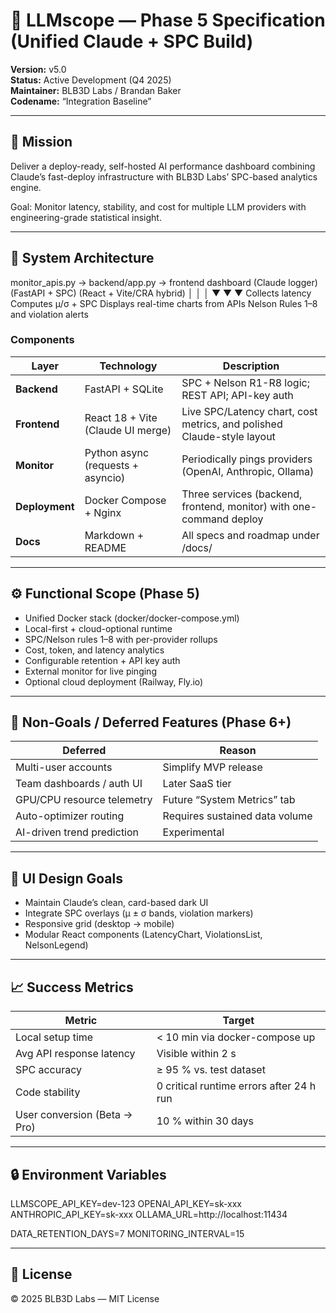 # 📘 LLMscope — Phase 5 Specification (Unified Claude + SPC Build)

**Version:** v5.0  
**Status:** Active Development (Q4 2025)  
**Maintainer:** BLB3D Labs / Brandan Baker  
**Codename:** “Integration Baseline”

---

## 🎯 Mission
Deliver a deploy-ready, self-hosted AI performance dashboard combining
Claude’s fast-deploy infrastructure with BLB3D Labs’ SPC-based analytics engine.

Goal: Monitor latency, stability, and cost for multiple LLM providers
with engineering-grade statistical insight.

---

## 🧱 System Architecture

monitor_apis.py → backend/app.py → frontend dashboard
(Claude logger) (FastAPI + SPC) (React + Vite/CRA hybrid)
│ │ │
▼ ▼ ▼
Collects latency Computes μ/σ + SPC Displays real-time charts
from APIs Nelson Rules 1–8 and violation alerts


### Components

| Layer | Technology | Description |
|-------|-------------|--------------|
| **Backend** | FastAPI + SQLite | SPC + Nelson R1-R8 logic; REST API; API-key auth |
| **Frontend** | React 18 + Vite (Claude UI merge) | Live SPC/Latency chart, cost metrics, and polished Claude-style layout |
| **Monitor** | Python async (requests + asyncio) | Periodically pings providers (OpenAI, Anthropic, Ollama) |
| **Deployment** | Docker Compose + Nginx | Three services (backend, frontend, monitor) with one-command deploy |
| **Docs** | Markdown + README | All specs and roadmap under /docs/ |

---

## ⚙️ Functional Scope (Phase 5)
- Unified Docker stack (docker/docker-compose.yml)
- Local-first + cloud-optional runtime
- SPC/Nelson rules 1–8 with per-provider rollups
- Cost, token, and latency analytics
- Configurable retention + API key auth
- External monitor for live pinging
- Optional cloud deployment (Railway, Fly.io)

---

## 🧭 Non-Goals / Deferred Features (Phase 6+)

| Deferred | Reason |
|-----------|--------|
| Multi-user accounts | Simplify MVP release |
| Team dashboards / auth UI | Later SaaS tier |
| GPU/CPU resource telemetry | Future “System Metrics” tab |
| Auto-optimizer routing | Requires sustained data volume |
| AI-driven trend prediction | Experimental |

---

## 🎨 UI Design Goals
- Maintain Claude’s clean, card-based dark UI
- Integrate SPC overlays (μ ± σ bands, violation markers)
- Responsive grid (desktop → mobile)
- Modular React components (LatencyChart, ViolationsList, NelsonLegend)

---

## 📈 Success Metrics

| Metric | Target |
|---------|--------|
| Local setup time | < 10 min via docker-compose up |
| Avg API response latency | Visible within 2 s |
| SPC accuracy | ≥ 95 % vs. test dataset |
| Code stability | 0 critical runtime errors after 24 h run |
| User conversion (Beta → Pro) | 10 % within 30 days |

---

## 🔒 Environment Variables


LLMSCOPE_API_KEY=dev-123
OPENAI_API_KEY=sk-xxx
ANTHROPIC_API_KEY=sk-xxx
OLLAMA_URL=http://localhost:11434

DATA_RETENTION_DAYS=7
MONITORING_INTERVAL=15


---

## 📜 License
© 2025 BLB3D Labs — MIT License
